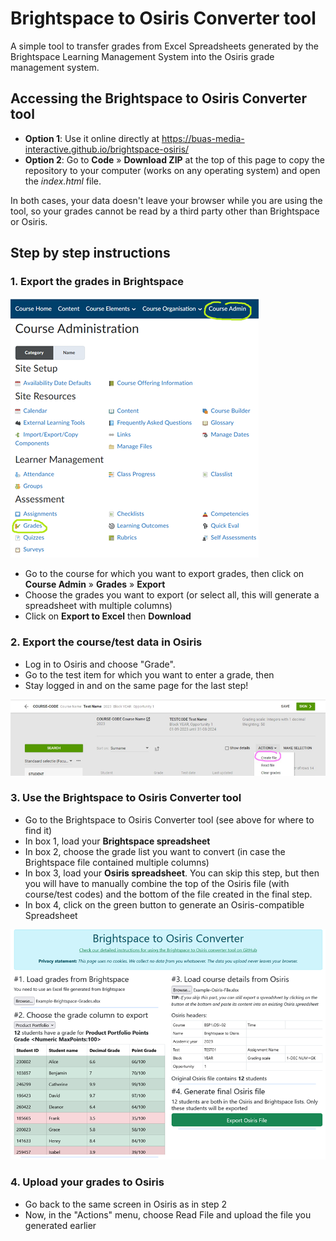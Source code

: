 # Brightspace to Osiris Converter tool
 
A simple tool to transfer grades from Excel Spreadsheets generated by the Brightspace Learning Management System into the Osiris grade management system.

## Accessing the Brightspace to Osiris Converter tool

* **Option 1**: Use it online directly at <https://buas-media-interactive.github.io/brightspace-osiris/>
* **Option 2**: Go to **Code** » **Download ZIP** at the top of this page to copy the repository to your computer (works on any operating system) and open the *index.html* file.

In both cases, your data doesn't leave your browser while you are using the tool, so your grades cannot be read by a third party other than Brightspace or Osiris.

## Step by step instructions

### 1. Export the grades in Brightspace

![Screenshot of the Course Admin Screen in Brightspace](screenshots/brightspace-step-1.png)

* Go to the course for which you want to export grades, then click on **Course Admin** » **Grades** » **Export**
* Choose the grades you want to export (or select all, this will generate a spreadsheet with multiple columns)
* Click on **Export to Excel** then **Download**

### 2. Export the course/test data in Osiris

* Log in to Osiris and choose "Grade".
* Go to the test item for which you want to enter a grade, then
* Stay logged in and on the same page for the last step!

![Screenshot of the Grade Screen in Osiris](screenshots/osiris-step-2.png)

### 3. Use the Brightspace to Osiris Converter tool

* Go to the Brightspace to Osiris Converter tool (see above for where to find it)
* In box 1, load your **Brightspace spreadsheet**
* In box 2, choose the grade list you want to convert (in case the Brightspace file contained multiple columns)
* In box 3, load your **Osiris spreadsheet**. You can skip this step, but then you will have to manually combine the top of the Osiris file (with course/test codes) and the bottom of the file created in the final step.
* In box 4, click on the green button to generate an Osiris-compatible Spreadsheet

![Screenshot of the Brightspace to Osiris Converter tool](screenshots/tool-step-3.png)

### 4. Upload your grades to Osiris

* Go back to the same screen in Osiris as in step 2
* Now, in the "Actions" menu, choose Read File and upload the file you generated earlier
